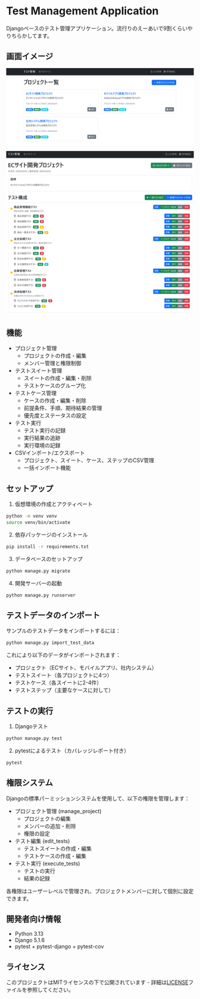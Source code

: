 # Test Management Application

Djangoベースのテスト管理アプリケーション。流行りのえーあいで9割くらいやりちらかしてます。

## 画面イメージ

![画面イメージ1](misc/screen1.png)

![画面イメージ2](misc/screen2.png)


## 機能

- プロジェクト管理
  - プロジェクトの作成・編集
  - メンバー管理と権限制御
- テストスイート管理
  - スイートの作成・編集・削除
  - テストケースのグループ化
- テストケース管理
  - ケースの作成・編集・削除
  - 前提条件、手順、期待結果の管理
  - 優先度とステータスの設定
- テスト実行
  - テスト実行の記録
  - 実行結果の追跡
  - 実行環境の記録
- CSVインポート/エクスポート
  - プロジェクト、スイート、ケース、ステップのCSV管理
  - 一括インポート機能

## セットアップ

1. 仮想環境の作成とアクティベート

```bash
python -m venv venv
source venv/bin/activate
```

2. 依存パッケージのインストール
```bash
pip install -r requirements.txt
```

3. データベースのセットアップ
```bash
python manage.py migrate
```

4. 開発サーバーの起動
```bash
python manage.py runserver
```

## テストデータのインポート

サンプルのテストデータをインポートするには：

```bash
python manage.py import_test_data
```

これにより以下のデータがインポートされます：
- プロジェクト（ECサイト、モバイルアプリ、社内システム）
- テストスイート（各プロジェクトに4つ）
- テストケース（各スイートに2-4件）
- テストステップ（主要なケースに対して）

## テストの実行

1. Djangoテスト
```bash
python manage.py test
```

2. pytestによるテスト（カバレッジレポート付き）
```bash
pytest
```

## 権限システム

Djangoの標準パーミッションシステムを使用して、以下の権限を管理します：

- プロジェクト管理 (manage_project)
  - プロジェクトの編集
  - メンバーの追加・削除
  - 権限の設定
- テスト編集 (edit_tests)
  - テストスイートの作成・編集
  - テストケースの作成・編集
- テスト実行 (execute_tests)
  - テストの実行
  - 結果の記録

各権限はユーザーレベルで管理され、プロジェクトメンバーに対して個別に設定できます。

## 開発者向け情報

- Python 3.13
- Django 5.1.6
- pytest + pytest-django + pytest-cov

## ライセンス

このプロジェクトはMITライセンスの下で公開されています - 詳細は[LICENSE](LICENSE)ファイルを参照してください。
